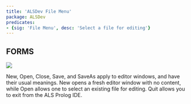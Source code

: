 ```yaml
---
title: 'ALSDev File Menu'
package: ALSDev
predicates:
- {sig: 'File Menu', desc: 'Select a file for editing'}
---
```


## FORMS


![](images/file_menu_notes.gif)

New, Open, Close, Save, and SaveAs apply to editor windows, and have their usual meanings. New opens a fresh editor window with no content, while Open allows one to select an existing file for editing. Quit allows you to exit from the ALS Prolog IDE.
